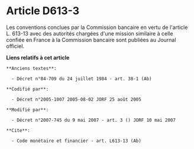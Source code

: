 # Article D613-3

Les conventions conclues par la Commission bancaire en vertu de l'article L. 613-13 avec des autorités chargées d'une mission
similaire à celle confiée en France à la Commission bancaire sont publiées au Journal officiel.

**Liens relatifs à cet article**

	**Anciens textes**:

	  - Décret n°84-709 du 24 juillet 1984 - art. 38-1 (Ab)

	**Codifié par**:

	  - Décret n°2005-1007 2005-08-02 JORF 25 août 2005

	**Modifié par**:

	  - Décret n°2007-745 du 9 mai 2007 - art. 3 () JORF 10 mai 2007

	**Cite**:

	  - Code monétaire et financier - art. L613-13 (Ab)

